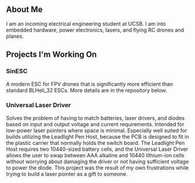 ## About Me
I am an incoming electrical engineering student at UCSB. I am into embedded hardware, power electronics, lasers, and flying RC drones and planes.

## Projects I'm Working On

### SinESC
A modern ESC for FPV drones that is significantly more efficient than standard BLHeli_32 ESCs. More details are in the repository below.

### Universal Laser Driver
Solves the problem of having to match batteries, laser drivers, and diodes based on input and output voltage and current requirements. Intended for low-power laser pointers where space is minimal. Especially well suited for builds utilizing the Leadlight Pen Host, because the PCB is designed to fit in the plastic carrier that normally holds the switch board. The Leadlight Pen Host requires two 10440-sized battery cells, and the Universal Laser Driver allows the user to swap between AAA alkaline and 10440 lithium-ion cells without worrying about damaging the driver or not having sufficient voltage to power the diode. This project was the result of my own frustrations while trying to build a laser pointer as a gift to someone.
